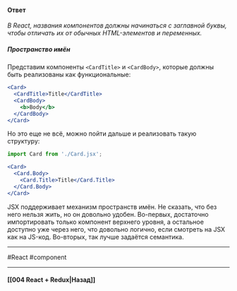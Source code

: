 #### Ответ

*В React, названия компонентов должны начинаться с заглавной буквы, чтобы отличать их от обычных HTML-элементов и переменных.*

##### Пространство имён

Представим компоненты `<CardTitle>` и `<CardBody>`, которые должны быть реализованы как функциональные:

```jsx
<Card>
  <CardTitle>Title</CardTitle>
  <CardBody>
    <b>Body</b>
  </CardBody>
</Card>
```

Но это еще не всё, можно пойти дальше и реализовать такую структуру:

```jsx
import Card from './Card.jsx';

<Card>
  <Card.Body>
    <Card.Title>Title</Card.Title>
  </Card.Body>
</Card>
```

JSX поддерживает механизм пространств имён. Не сказать, что без него нельзя жить, но он довольно удобен. Во-первых, достаточно импортировать только компонент верхнего уровня, а остальное доступно уже через него, что довольно логично, если смотреть на JSX как на JS-код. Во-вторых, так лучше задаётся семантика.


____
#React #component 

____

#### [[004 React + Redux|Назад]]